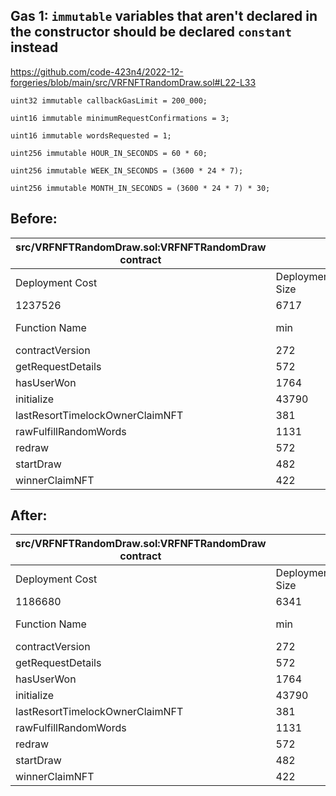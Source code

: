 ## Gas 1: ```immutable``` variables that aren't declared in the constructor should be declared ```constant``` instead

https://github.com/code-423n4/2022-12-forgeries/blob/main/src/VRFNFTRandomDraw.sol#L22-L33

```solidity
uint32 immutable callbackGasLimit = 200_000;
```
```solidity
uint16 immutable minimumRequestConfirmations = 3;
```
```solidity
uint16 immutable wordsRequested = 1;
```
```solidity
uint256 immutable HOUR_IN_SECONDS = 60 * 60;
```
```solidity
uint256 immutable WEEK_IN_SECONDS = (3600 * 24 * 7);
```
```solidity
uint256 immutable MONTH_IN_SECONDS = (3600 * 24 * 7) * 30;
```
## Before:

| src/VRFNFTRandomDraw.sol:VRFNFTRandomDraw contract |                 |        |        |        |         |
|----------------------------------------------------|-----------------|--------|--------|--------|---------|
| Deployment Cost                                    | Deployment Size |        |        |        |         |
| 1237526                                            | 6717            |        |        |        |         |
| Function Name                                      | min             | avg    | median | max    | # calls |
| contractVersion                                    | 272             | 272    | 272    | 272    | 1       |
| getRequestDetails                                  | 572             | 572    | 572    | 572    | 3       |
| hasUserWon                                         | 1764            | 1764   | 1764   | 1764   | 1       |
| initialize                                         | 43790           | 146546 | 175523 | 192923 | 15      |
| lastResortTimelockOwnerClaimNFT                    | 381             | 11061  | 11061  | 21741  | 2       |
| rawFulfillRandomWords                              | 1131            | 38496  | 46390  | 46390  | 6       |
| redraw                                             | 572             | 28944  | 28944  | 57317  | 2       |
| startDraw                                          | 482             | 86573  | 96467  | 99775  | 9       |
| winnerClaimNFT                                     | 422             | 11638  | 2422   | 27624  | 5       |

## After:

| src/VRFNFTRandomDraw.sol:VRFNFTRandomDraw contract |                 |        |        |        |         |
|----------------------------------------------------|-----------------|--------|--------|--------|---------|
| Deployment Cost                                    | Deployment Size |        |        |        |         |
| 1186680                                            | 6341            |        |        |        |         |
| Function Name                                      | min             | avg    | median | max    | # calls |
| contractVersion                                    | 272             | 272    | 272    | 272    | 1       |
| getRequestDetails                                  | 572             | 572    | 572    | 572    | 3       |
| hasUserWon                                         | 1764            | 1764   | 1764   | 1764   | 1       |
| initialize                                         | 43790           | 146546 | 175523 | 192923 | 15      |
| lastResortTimelockOwnerClaimNFT                    | 381             | 11061  | 11061  | 21741  | 2       |
| rawFulfillRandomWords                              | 1131            | 38491  | 46384  | 46384  | 6       |
| redraw                                             | 572             | 28937  | 28937  | 57303  | 2       |
| startDraw                                          | 482             | 86557  | 96449  | 99757  | 9       |
| winnerClaimNFT                                     | 422             | 11638  | 2422   | 27624  | 5       |